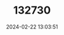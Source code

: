 ---
title: "132730"
category: "Hyporthodus acanthistius"
draft: false
date: 2024-02-22 13:03:51
languages:
  English: ["Gulf Coney", "Rooster Hind"]
  Spanish; Castilian: ["Baqueta", "Cabrilla Rosa", "Colorado"]
  French: ["Merou Coq"]
---
